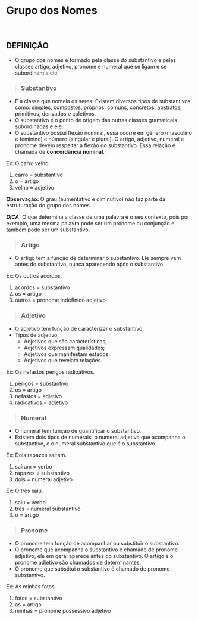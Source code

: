 # Grupo dos Nomes

<br>

## DEFINIÇÃO
* O grupo dos nomes é formado pela classe do substantivo e pelas classes artigo, adjetivo, pronome e numeral que se ligam e se subordinam a ele.

> ### Substantivo
* É a classe que nomeia os seres. Existem diversos tipos de substantivos como: simples, compostos, próprios, comuns, concretos, abstratos, primitivos, derivados e coletivos.
* O substantivo é o ponto de origem das outras classes gramaticais subordinadas e ele.
* O substantivo possui flexão nominal, essa ocorre em gênero (masculino e feminino) e número (singular e plural). O artigo, adjetivo, numeral e pronome devem respeitar a flexão do substantivo. Essa relação é chamada de **concordância nominal**.

Ex: O carro velho.

1. carro = substantivo
2. o = artigo
3. velho = adjetivo

**Observação:** O grau (aumentativo e diminutivo) não faz parte da estruturação do grupo dos nomes.

***DICA:*** O que determina a classe de uma palavra é o seu contexto, pois por exemplo, uma mesma palavra pode ser um pronome ou conjunção e também pode ser um substantivo.

> ### Artigo
* O artigo tem a função de determinar o substantivo. Ele sempre vem antes do substantivo, nunca aparecendo após o substantivo.

Ex: Os outros acordos.

1. acordos = substantivo
2. os = artigo
3. outros = pronome indefinido adjetivo

> ### Adjetivo
* O adjetivo tem função de caracterizar o substantivo.
* Tipos de adjetivo:
  - Adjetivos que são características;
  - Adjetivos expressam qualidades;
  - Adjetivos que manifestam estados;
  - Adjetivos que revelam relações.

Ex: Os nefastos perigos radioativos.

1. perigos = substantivo
2. os = artigo
3. nefastos = adjetivo
4. radioativos = adjetivo

> ### Numeral
* O numeral tem função de quantificar o substantivo.
* Existem dois tipos de numerais, o numeral adjetivo que acompanha o substantivo, e o numeral substantivo que é o substantivo. 

Ex: Dois rapazes saíram.

1. saíram = verbo
2. rapazes = substantivo
3. dois = numeral adjetivo

Ex: O três saiu.

1. saiu = verbo
2. três = numeral substantivo
3. o = artigo

> ### Pronome
* O pronome tem função de acompanhar ou substituir o substantivo.
* O pronome que acompanha o substantivo é chamado de pronome adjetivo, ele em geral aparece antes do substantivo. O artigo e o pronome adjetivo são chamados de determinantes.
* O pronome que substitui o substantivo é chamado de pronome substantivo.

Ex: As minhas fotos.

1. fotos = substantivo
2. as = artigo
3. minhas = pronome possessivo adjetivo